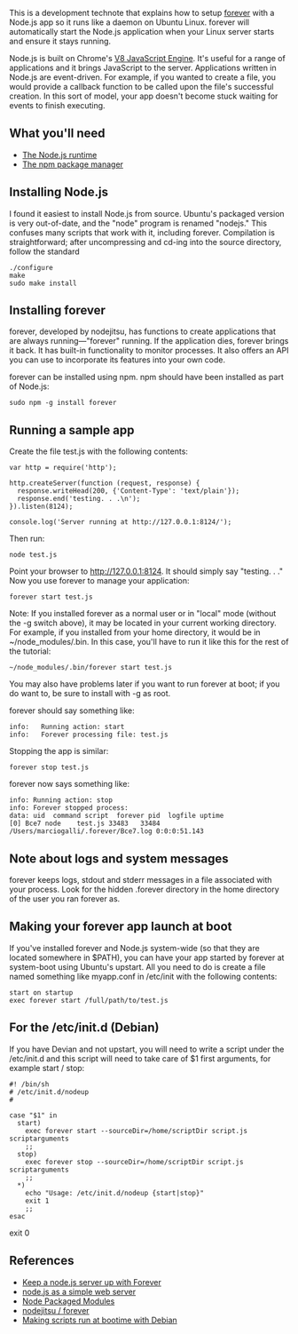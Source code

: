 This is a development technote that explains how to setup [forever](https://github.com/nodejitsu/forever) with a Node.js app so it runs like a daemon on Ubuntu Linux.  forever will automatically start the Node.js application when your Linux server starts and ensure it stays running. 


Node.js is built on Chrome's [V8 JavaScript Engine](http://code.google.com/p/V8).  It's useful for a range of applications and it brings JavaScript to the server.  Applications written in Node.js are event-driven.  For example, if you wanted to create a file, you would provide a callback function to be called upon the file's successful creation.  In this sort of model, your app doesn't become stuck waiting for events to finish executing.


## What you'll need

* [The Node.js runtime](http://nodejs.org)
* [The npm package manager](http://npmjs.org)


## Installing Node.js

I found it easiest to install Node.js from source.  Ubuntu's packaged version is very out-of-date, and the "node" program is renamed "nodejs."  This confuses many scripts that work with it, including forever.  Compilation is straightforward; after uncompressing and cd-ing into the source directory, follow the standard

    ./configure
    make
    sudo make install


## Installing forever 

forever, developed by nodejitsu, has functions to create applications that are always running&mdash;"forever" running.  If the application dies, forever brings it back.  It has built-in functionality to monitor processes.  It also offers an API you can use to incorporate its features into your own code. 

forever can be installed using npm.  npm should have been installed as part of Node.js: 

    sudo npm -g install forever


## Running a sample app 

Create the file test.js with the following contents:

    var http = require('http');

    http.createServer(function (request, response) {
      response.writeHead(200, {'Content-Type': 'text/plain'});
      response.end('testing. . .\n');
    }).listen(8124);

    console.log('Server running at http://127.0.0.1:8124/');

Then run:

    node test.js

Point your browser to http://127.0.0.1:8124.  It should simply say "testing. . ."  Now you use forever to manage your application:

    forever start test.js

Note: If you installed forever as a normal user or in "local" mode (without the -g switch above), it may be located in your current working directory.  For example, if you installed from your home directory, it would be in ~/node_modules/.bin.  In this case, you'll have to run it like this for the rest of the tutorial:

    ~/node_modules/.bin/forever start test.js

You may also have problems later if you want to run forever at boot; if you do want to, be sure to install with -g as root.

forever should say something like:

    info:   Running action: start
    info:   Forever processing file: test.js

Stopping the app is similar:

    forever stop test.js

forever now says something like:

    info: Running action: stop
    info: Forever stopped process:
    data: uid  command script  forever pid  logfile uptime       
    [0] Bce7 node    test.js 33483   33484 /Users/marciogalli/.forever/Bce7.log 0:0:0:51.143 


## Note about logs and system messages

forever keeps logs, stdout and stderr messages in a file associated with your process.  Look for the hidden .forever directory in the home directory of the user you ran forever as. 


## Making your forever app launch at boot

If you've installed forever and Node.js system-wide (so that they are located somewhere in $PATH), you can have your app started by forever at system-boot using Ubuntu's upstart.  All you need to do is create a file named something like myapp.conf in /etc/init with the following contents:

    start on startup
    exec forever start /full/path/to/test.js

## For the /etc/init.d (Debian) 

If you have Devian and not upstart, you will need to write a script under the /etc/init.d and this script will need to take care of $1 first arguments, for example start / stop: 

```
#! /bin/sh
# /etc/init.d/nodeup
#

case "$1" in
  start)
    exec forever start --sourceDir=/home/scriptDir script.js scriptarguments
    ;;
  stop)
    exec forever stop --sourceDir=/home/scriptDir script.js scriptarguments
    ;;
  *)
    echo "Usage: /etc/init.d/nodeup {start|stop}"
    exit 1
    ;;
esac
```

exit 0

## References

* [Keep a node.js server up with Forever](http://blog.nodejitsu.com/keep-a-nodejs-server-up-with-forever)
* [node.js as a simple web server](http://stackoverflow.com/questions/6084360/node-js-as-a-simple-web-server)
* [Node Packaged Modules](http://npmjs.org/)
* [nodejitsu / forever](https://github.com/nodejitsu/forever)
* [Making scripts run at bootime with Debian](http://www.debian-administration.org/articles/28)

